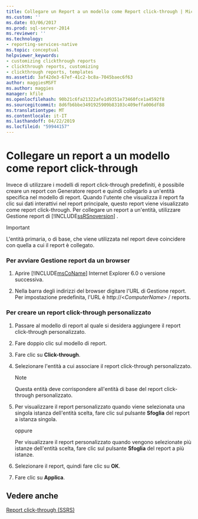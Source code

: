 ```yaml
---
title: Collegare un Report a un modello come Report click-through | Microsoft Docs
ms.custom: ''
ms.date: 03/06/2017
ms.prod: sql-server-2014
ms.reviewer: ''
ms.technology:
- reporting-services-native
ms.topic: conceptual
helpviewer_keywords:
- customizing clickthrough reports
- clickthrough reports, customizing
- clickthrough reports, templates
ms.assetid: 3af42de3-67ef-41c2-bc8a-7045baec6f63
author: maggiesMSFT
ms.author: maggies
manager: kfile
ms.openlocfilehash: 90b21c6fa21322afe1d9351e73460fce1a4592f8
ms.sourcegitcommit: 8d6fb6bbe3491925909b83103c409effa006df88
ms.translationtype: MT
ms.contentlocale: it-IT
ms.lasthandoff: 04/22/2019
ms.locfileid: "59944157"
---
```

# <a name="link-a-report-to-a-model-as-a-clickthrough-report"></a>Collegare un report a un modello come report click-through
  Invece di utilizzare i modelli di report click-through predefiniti, è possibile creare un report con Generatore report e quindi collegarlo a un'entità specifica nel modello di report. Quando l'utente che visualizza il report fa clic sui dati interattivi nel report principale, questo report viene visualizzato come report click-through. Per collegare un report a un'entità, utilizzare Gestione report di [!INCLUDE[ssRSnoversion](../includes/ssrsnoversion-md.md)] .  
  
> [!IMPORTANT]  
>  L'entità primaria, o di base, che viene utilizzata nel report deve coincidere con quella a cui il report è collegato.  
  
### <a name="to-start-report-manager-from-a-browser"></a>Per avviare Gestione report da un browser  
  
1.  Aprire [!INCLUDE[msCoName](../includes/msconame-md.md)] Internet Explorer 6.0 o versione successiva.  
  
2.  Nella barra degli indirizzi del browser digitare l'URL di Gestione report. Per impostazione predefinita, l'URL è http://\<*ComputerName*> / reports.  
  
### <a name="to-create-a-customized-clickthrough-report"></a>Per creare un report click-through personalizzato  
  
1.  Passare al modello di report al quale si desidera aggiungere il report click-through personalizzato.  
  
2.  Fare doppio clic sul modello di report.  
  
3.  Fare clic su **Click-through**.  
  
4.  Selezionare l'entità a cui associare il report click-through personalizzato.  
  
    > [!NOTE]  
    >  Questa entità deve corrispondere all'entità di base del report click-through personalizzato.  
  
5.  Per visualizzare il report personalizzato quando viene selezionata una singola istanza dell'entità scelta, fare clic sul pulsante **Sfoglia** del report a istanza singola.  
  
     oppure  
  
     Per visualizzare il report personalizzato quando vengono selezionate più istanze dell'entità scelta, fare clic sul pulsante **Sfoglia** del report a più istanze.  
  
6.  Selezionare il report, quindi fare clic su **OK**.  
  
7.  Fare clic su **Applica**.  
  
## <a name="see-also"></a>Vedere anche  
 [Report click-through &#40;SSRS&#41;](reports/clickthrough-reports-ssrs.md)  
  
  
